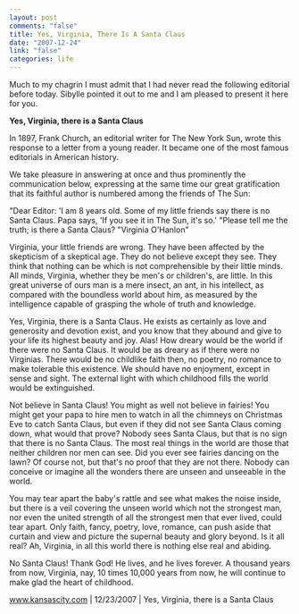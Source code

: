 ```yaml
--- 
layout: post
comments: "false"
title: Yes, Virginia, There Is A Santa Claus
date: "2007-12-24"
link: "false"
categories: life
---
```

Much to my chagrin I must admit that I had never read the following editorial before today.  Sibylle pointed it out to me and I am pleased to present it here for you.

<b>Yes, Virginia, there is a Santa Claus</b>

In 1897, Frank Church, an editorial writer for The New York Sun, wrote this response to a letter from a young reader. It became one of the most famous editorials in American history.

We take pleasure in answering at once and thus prominently the communication below, expressing at the same time our great gratification that its faithful author is numbered among the friends of The Sun:

"Dear Editor: 'I am 8 years old. Some of my little friends say there is no Santa Claus. Papa says, 'If you see it in The Sun, it's so.' "Please tell me the truth; is there a Santa Claus?
"Virginia O'Hanlon"

Virginia, your little friends are wrong. They have been affected by the skepticism of a skeptical age. They do not believe except they see. They think that nothing can be which is not comprehensible by their little minds. All minds, Virginia, whether they be men's or children's, are little. In this great universe of ours man is a mere insect, an ant, in his intellect, as compared with the boundless world about him, as measured by the intelligence capable of grasping the whole of truth and knowledge.

Yes, Virginia, there is a Santa Claus. He exists as certainly as love and generosity and devotion exist, and you know that they abound and give to your life its highest beauty and joy. Alas! How dreary would be the world if there were no Santa Claus. It would be as dreary as if there were no Virginias. There would be no childlike faith then, no poetry, no romance to make tolerable this existence. We should have no enjoyment, except in sense and sight. The external light with which childhood fills the world would be extinguished.

Not believe in Santa Claus! You might as well not believe in fairies! You might get your papa to hire men to watch in all the chimneys on Christmas Eve to catch Santa Claus, but even if they did not see Santa Claus coming down, what would that prove? Nobody sees Santa Claus, but that is no sign that there is no Santa Claus. The most real things in the world are those that neither children nor men can see. Did you ever see fairies dancing on the lawn? Of course not, but that's no proof that they are not there. Nobody can conceive or imagine all the wonders there are unseen and unseeable in the world.

You may tear apart the baby's rattle and see what makes the noise inside, but there is a veil covering the unseen world which not the strongest man, nor even the united strength of all the strongest men that ever lived, could tear apart. Only faith, fancy, poetry, love, romance, can push aside that curtain and view and picture the supernal beauty and glory beyond. Is it all real? Ah, Virginia, in all this world there is nothing else real and abiding.

No Santa Claus! Thank God! He lives, and he lives forever. A thousand years from now, Virginia, nay, 10 times 10,000 years from now, he will continue to make glad the heart of childhood.


<a href="http://www.kansascity.com/340/story/416280.html" title="Yes, Virginia, there is a Santa Claus">www.kansascity.com | 12/23/2007 | Yes, Virginia, there is a Santa Claus</a>
